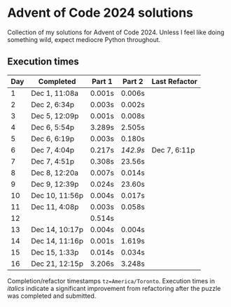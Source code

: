 # Advent of Code 2024 solutions

Collection of my solutions for Advent of Code 2024. Unless I feel like doing something wild, expect mediocre Python throughout.

## Execution times

| Day  | Completed      | Part 1 | Part 2   | Last Refactor |
|------|----------------|--------|----------|------|
| 1    | Dec 1, 11:08a  | 0.001s | 0.006s |  |
| 2    | Dec 2, 6:34p   | 0.003s | 0.002s |  | 
| 3    | Dec 5, 12:09p  | 0.001s | 0.008s |  |
| 4    | Dec 6, 5:54p   | 3.289s | 2.505s |  |
| 5    | Dec 6, 6:19p   | 0.003s | 0.180s |  |
| 6    | Dec 7, 4:04p   | 0.217s | *142.9s* | Dec 7, 6:11p |
| 7    | Dec 7, 4:51p   | 0.308s | 23.56s |  |
| 8    | Dec 8, 12:20a  | 0.007s | 0.014s |  |
| 9    | Dec 9, 12:39p  | 0.024s | 23.60s |  |
| 10   | Dec 10, 11:56p | 0.004s | 0.017s |  |
| 11   | Dec 11, 4:08p  | 0.003s | 0.058s |  |
| 12   |                | 0.514s |        |  |
| 13   | Dec 14, 10:17p | 0.004s | 0.004s |  |
| 14   | Dec 14, 11:16p | 0.001s | 1.619s |  |
| 15   | Dec 15, 1:33p  | 0.014s | 0.034s |  |
| 16   | Dec 21, 12:15p | 3.206s | 3.248s |  |

Completion/refactor timestamps `tz=America/Toronto`. Execution times in *italics* indicate a significant improvement from refactoring after the puzzle was completed and submitted.
